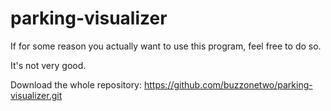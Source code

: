 # parking-visualizer

If for some reason you actually want to use this program, feel free to do so.

It's not very good.

Download the whole repository: https://github.com/buzzonetwo/parking-visualizer.git
